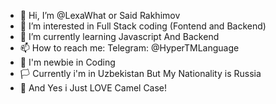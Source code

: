 - 👋 Hi, I’m @LexaWhat or Said Rakhimov
- 👀 I’m interested in Full Stack coding (Fontend and Backend)
- 🌱 I’m currently learning Javascript And Backend
- 📫 How to reach me: Telegram: @HyperTMLanguage
- 👶 I'm newbie in Coding
- 🏳️ Currently i'm in Uzbekistan But My Nationality is Russia
- 🐫 And Yes i Just LOVE Camel Case!
